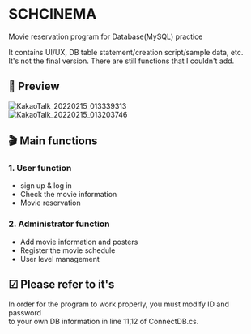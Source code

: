 # SCHCINEMA
Movie reservation program for Database(MySQL) practice  
      
It contains UI/UX, DB table statement/creation script/sample data, etc.    
It's not the final version. There are still functions that I couldn't add.  

## 👀 Preview
![KakaoTalk_20220215_013339313](https://user-images.githubusercontent.com/65496092/153908262-e33f5c84-8aa2-4e69-b13d-ccbf68f2c3bc.png)  
![KakaoTalk_20220215_013203746](https://user-images.githubusercontent.com/65496092/153908290-0ca74e7a-b278-47ea-ac68-987674fd7667.png)  

## 🎬 Main functions
### 1. User function
* sign up & log in
* Check the movie information
* Movie reservation

### 2. Administrator function
* Add movie information and posters
* Register the movie schedule
* User level management

## ☑ Please refer to it's
In order for the program to work properly, you must modify ID and password  
to your own DB information in line 11,12 of ConnectDB.cs.


